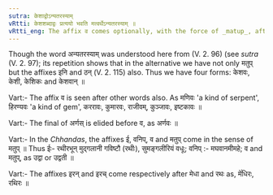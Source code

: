 ```yaml
---
sutra: केशाद्वोऽन्यतरस्याम्
vRtti: केशशब्दाद्वः प्रत्ययो भवति मत्वर्थेऽन्यतरस्याम् ॥
vRtti_eng: The affix व comes optionally, with the force of _matup_, after _kesa_.
---
```

Though the word अन्यतरस्याम् was understood here from (V. 2. 96) (see _sutra_ (V. 2. 97); its repetition shows that in the alternative we have not only मतुप् but the affixes इनि and ठन् (V. 2. 115) also. Thus we have four forms: केशवः, केशी, केशिकः and केशवान् ॥

Vart:- The affix व is seen after other words also. As मणिवः 'a kind of serpent', हिरण्यवः 'a kind of gem', कररावः, कुमारवः, राजीवम्, कुञ्जावः, इष्टकावः ॥

Vart:- The final of अर्णस् is elided before व, as अर्णवः ॥

Vart:- In the _Chhandas_, the affixes ई, वनिप्, व and मतुप् come in the sense of मतुप् ॥ Thus ईः- रथीरभून् मुद्गलानी गविष्टौ (रथीः), सुमङ्गलीरियं वधूः; वनिप् :- मघवानमीमहे; व and मतुप्, as उद्वा or उद्वती ॥

Vart:- The affixes इरन् and इरच् come respectively after मेधा and रथः as, मे꣡धिरः, रथिरः ॥
